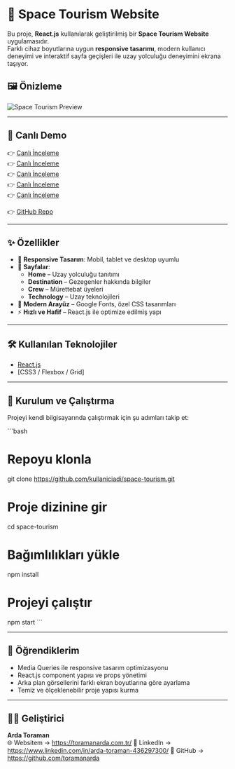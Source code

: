 # 🚀 Space Tourism Website

Bu proje, **React.js** kullanılarak geliştirilmiş bir **Space Tourism Website** uygulamasıdır.  
Farklı cihaz boyutlarına uygun **responsive tasarımı**, modern kullanıcı deneyimi ve interaktif sayfa geçişleri ile uzay yolculuğu deneyimini ekrana taşıyor.  

## 🖼️ Önizleme

![Space Tourism Preview](./screenshot.png)  

---

## 🔗 Canlı Demo
👉 [Canlı İnceleme](./src/screenshot/1.png)  
👉 [Canlı İnceleme](./src/screenshot/2.png)  
👉 [Canlı İnceleme](./src/screenshot/3.png)  
👉 [Canlı İnceleme](./src/screenshot/4.png)  
👉 [Canlı İnceleme](./src/screenshot/5.png)  

👉 [GitHub Repo](https://github.com/toramanarda)  

---

## ✨ Özellikler

- 📱 **Responsive Tasarım**: Mobil, tablet ve desktop uyumlu  
- 🌌 **Sayfalar**:
  - **Home** – Uzay yolculuğu tanıtımı
  - **Destination** – Gezegenler hakkında bilgiler
  - **Crew** – Mürettebat üyeleri
  - **Technology** – Uzay teknolojileri
- 🎨 **Modern Arayüz** – Google Fonts, özel CSS tasarımları  
- ⚡ **Hızlı ve Hafif** – React.js ile optimize edilmiş yapı  

---

## 🛠️ Kullanılan Teknolojiler

- [React.js](https://react.dev/)  
- [CSS3 / Flexbox / Grid]  

---

## 🚀 Kurulum ve Çalıştırma

Projeyi kendi bilgisayarında çalıştırmak için şu adımları takip et:

\`\`\`bash
# Repoyu klonla
git clone https://github.com/kullaniciadi/space-tourism.git

# Proje dizinine gir
cd space-tourism

# Bağımlılıkları yükle
npm install

# Projeyi çalıştır
npm start
\`\`\`

---

## 📌 Öğrendiklerim

- Media Queries ile responsive tasarım optimizasyonu  
- React.js component yapısı ve props yönetimi  
- Arka plan görsellerini farklı ekran boyutlarına göre ayarlama  
- Temiz ve ölçeklenebilir proje yapısı kurma  

---

## 👨‍💻 Geliştirici

**Arda Toraman**  
🌐 Websitem ->  https://toramanarda.com.tr/
💼 LinkedIn  -> https://www.linkedin.com/in/arda-toraman-436297300/
🐙 GitHub  -> https://github.com/toramanarda
